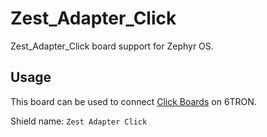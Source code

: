 # Zest_Adapter_Click

Zest_Adapter_Click board support for Zephyr OS.

## Usage
This board can be used to connect [Click Boards](https://www.mikroe.com/click) on 6TRON.

Shield name: `Zest Adapter Click`
